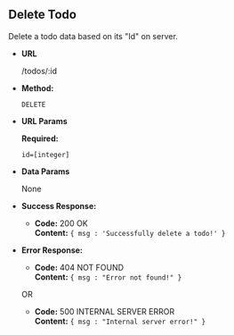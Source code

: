 **Delete Todo**
----
  Delete a todo data based on its "Id" on server.

* **URL**

  /todos/:id

* **Method:**
  
  `DELETE`
  
*  **URL Params**

   **Required:**

   `id=[integer]`

* **Data Params**
   
   None

* **Success Response:**

  * **Code:** 200 OK <br />
    **Content:**
    `{ msg : 'Successfully delete a todo!' }`
 
* **Error Response:**

  * **Code:** 404 NOT FOUND <br />
    **Content:** `{ msg : "Error not found!" }`

  OR

  * **Code:** 500 INTERNAL SERVER ERROR <br />
    **Content:** `{ msg : "Internal server error!" }`